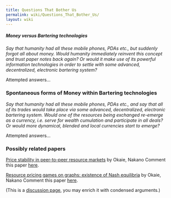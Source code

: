 ```yaml
---
title: Questions That Bother Us
permalink: wiki/Questions_That_Bother_Us/
layout: wiki
---
```


##### Money versus Bartering technologies

*Say that humanity had all these mobile phones, PDAs etc., but suddenly
forgot all about money. Would humanity immediately reinvent this concept
and trust paper notes back again? Or would it make use of its powerful
information technologies in order to settle with some advanced,
decentralized, electronic bartering system?*

Attempted answers...

### Spontaneous forms of Money within Bartering technologies

*Say that humanity had all these mobile phones, PDAs etc., and say that
all of its trades would take place via some advanced, decentralized,
electronic bartering system. Would one of the resources being exchanged
re-emerge as a currency, i.e. serve for wealth cumulation and
participate in all deals? Or would more dynamical, blended and local
currencies start to emerge?*

Attempted answers...

### Possibly related papers

[ Price stability in peer-to-peer resource
markets](http://ieeexplore.ieee.org/xpls/abs_all.jsp?arnumber=5662594 "wikilink")
by Okaie, Nakano Comment this paper
[here](/wiki/OkaieNakanoStability "wikilink").

[ Resource pricing games on graphs: existence of Nash
equilibria](http://www.springerlink.com/content/213187v363028302/ "wikilink")
by Okaie, Nakano Comment this paper [here](/wiki/OkaieNakanoNash "wikilink").

(This is a [discussion page](/wiki/Discussion_Pages "wikilink"), you may
enrich it with condensed arguments.)
